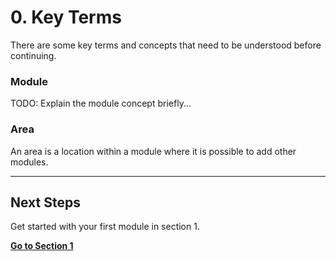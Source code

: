 # 0. Key Terms

There are some key terms and concepts that need to be understood before continuing.

### Module
TODO: Explain the module concept briefly...

### Area
An area is a location within a module where it is possible to add other modules.

---

## Next Steps

Get started with your first module in section 1.

**[Go to Section 1](/basic-module.md)**
